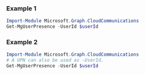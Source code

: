 ### Example 1
``` powershell
Import-Module Microsoft.Graph.CloudCommunications
Get-MgUserPresence -UserId $userId
```
### Example 2
``` powershell
Import-Module Microsoft.Graph.CloudCommunications
# A UPN can also be used as -UserId.
Get-MgUserPresence -UserId $userId
```
